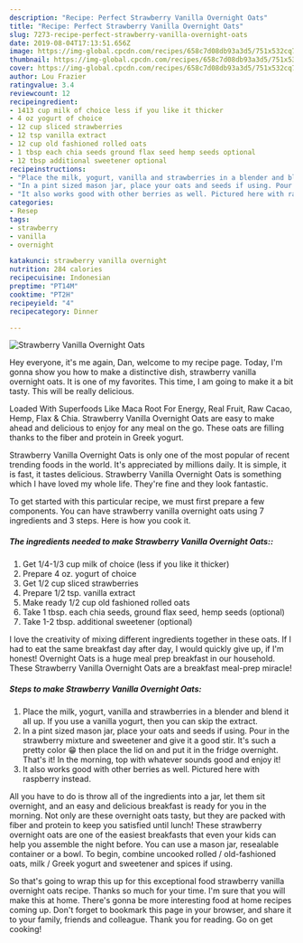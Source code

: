 ```yaml
---
description: "Recipe: Perfect Strawberry Vanilla Overnight Oats"
title: "Recipe: Perfect Strawberry Vanilla Overnight Oats"
slug: 7273-recipe-perfect-strawberry-vanilla-overnight-oats
date: 2019-08-04T17:13:51.656Z
image: https://img-global.cpcdn.com/recipes/658c7d08db93a3d5/751x532cq70/strawberry-vanilla-overnight-oats-recipe-main-photo.jpg
thumbnail: https://img-global.cpcdn.com/recipes/658c7d08db93a3d5/751x532cq70/strawberry-vanilla-overnight-oats-recipe-main-photo.jpg
cover: https://img-global.cpcdn.com/recipes/658c7d08db93a3d5/751x532cq70/strawberry-vanilla-overnight-oats-recipe-main-photo.jpg
author: Lou Frazier
ratingvalue: 3.4
reviewcount: 12
recipeingredient:
- 1413 cup milk of choice less if you like it thicker
- 4 oz yogurt of choice
- 12 cup sliced strawberries
- 12 tsp vanilla extract
- 12 cup old fashioned rolled oats
- 1 tbsp each chia seeds ground flax seed hemp seeds optional
- 12 tbsp additional sweetener optional
recipeinstructions:
- "Place the milk, yogurt, vanilla and strawberries in a blender and blend it all up. If you use a vanilla yogurt, then you can skip the extract."
- "In a pint sized mason jar, place your oats and seeds if using. Pour in the strawberry mixture and sweetener and give it a good stir. It&#39;s such a pretty color 😁 then place the lid on and put it in the fridge overnight. That&#39;s it! In the morning, top with whatever sounds good and enjoy it!"
- "It also works good with other berries as well. Pictured here with raspberry instead."
categories:
- Resep
tags:
- strawberry
- vanilla
- overnight

katakunci: strawberry vanilla overnight
nutrition: 284 calories
recipecuisine: Indonesian
preptime: "PT14M"
cooktime: "PT2H"
recipeyield: "4"
recipecategory: Dinner

---
```



![Strawberry Vanilla Overnight Oats](https://img-global.cpcdn.com/recipes/658c7d08db93a3d5/751x532cq70/strawberry-vanilla-overnight-oats-recipe-main-photo.jpg)

Hey everyone, it's me again, Dan, welcome to my recipe page. Today, I'm gonna show you how to make a distinctive dish, strawberry vanilla overnight oats. It is one of my favorites. This time, I am going to make it a bit tasty. This will be really delicious.

Loaded With Superfoods Like Maca Root For Energy, Real Fruit, Raw Cacao, Hemp, Flax &amp; Chia. Strawberry Vanilla Overnight Oats are easy to make ahead and delicious to enjoy for any meal on the go. These oats are filling thanks to the fiber and protein in Greek yogurt.

Strawberry Vanilla Overnight Oats is only one of the most popular of recent trending foods in the world. It's appreciated by millions daily. It is simple, it is fast, it tastes delicious. Strawberry Vanilla Overnight Oats is something which I have loved my whole life. They're fine and they look fantastic.


To get started with this particular recipe, we must first prepare a few components. You can have strawberry vanilla overnight oats using 7 ingredients and 3 steps. Here is how you cook it.

##### The ingredients needed to make Strawberry Vanilla Overnight Oats::

1. Get 1/4-1/3 cup milk of choice (less if you like it thicker)
1. Prepare 4 oz. yogurt of choice
1. Get 1/2 cup sliced strawberries
1. Prepare 1/2 tsp. vanilla extract
1. Make ready 1/2 cup old fashioned rolled oats
1. Take 1 tbsp. each chia seeds, ground flax seed, hemp seeds (optional)
1. Take 1-2 tbsp. additional sweetener (optional)


I love the creativity of mixing different ingredients together in these oats. If I had to eat the same breakfast day after day, I would quickly give up, if I&#39;m honest! Overnight Oats is a huge meal prep breakfast in our household. These Strawberry Vanilla Overnight Oats are a breakfast meal-prep miracle! 

##### Steps to make Strawberry Vanilla Overnight Oats:

1. Place the milk, yogurt, vanilla and strawberries in a blender and blend it all up. If you use a vanilla yogurt, then you can skip the extract.
1. In a pint sized mason jar, place your oats and seeds if using. Pour in the strawberry mixture and sweetener and give it a good stir. It&#39;s such a pretty color 😁 then place the lid on and put it in the fridge overnight. That&#39;s it! In the morning, top with whatever sounds good and enjoy it!
1. It also works good with other berries as well. Pictured here with raspberry instead.


All you have to do is throw all of the ingredients into a jar, let them sit overnight, and an easy and delicious breakfast is ready for you in the morning. Not only are these overnight oats tasty, but they are packed with fiber and protein to keep you satisfied until lunch! These strawberry overnight oats are one of the easiest breakfasts that even your kids can help you assemble the night before. You can use a mason jar, resealable container or a bowl. To begin, combine uncooked rolled / old-fashioned oats, milk / Greek yogurt and sweetener and spices if using. 

So that's going to wrap this up for this exceptional food strawberry vanilla overnight oats recipe. Thanks so much for your time. I'm sure that you will make this at home. There's gonna be more interesting food at home recipes coming up. Don't forget to bookmark this page in your browser, and share it to your family, friends and colleague. Thank you for reading. Go on get cooking!
